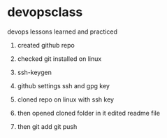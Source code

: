 # devopsclass
devops lessons learned and practiced
1. created github repo

2. checked git installed on linux

3. ssh-keygen

4. github settings ssh and gpg key

5. cloned repo on linux with ssh key

6. then opened cloned folder in it edited readme file

7. then git add git push 
